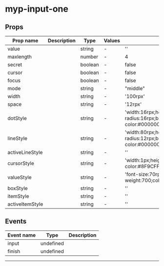 # myp-input-one

## Props

| Prop name       | Description | Type    | Values | Default                                                                  |
| --------------- | ----------- | ------- | ------ | ------------------------------------------------------------------------ |
| value           |             | string  | -      | ''                                                                       |
| maxlength       |             | number  | -      | 4                                                                        |
| secret          |             | boolean | -      | false                                                                    |
| cursor          |             | boolean | -      | false                                                                    |
| focus           |             | boolean | -      | false                                                                    |
| mode            |             | string  | -      | "middle"                                                                 |
| width           |             | string  | -      | '100rpx'                                                                 |
| space           |             | string  | -      | '12rpx'                                                                  |
| dotStyle        |             | string  | -      | 'width:16rpx;height:16rpx;border-radius:16rpx;background-color:#000000;' |
| lineStyle       |             | string  | -      | 'width:80rpx;height:8rpx;border-radius:12rpx;background-color:#000000;'  |
| activeLineStyle |             | string  | -      | ''                                                                       |
| cursorStyle     |             | string  | -      | 'width:1px;height:42rpx;background-color:#8F9CFF;'                       |
| valueStyle      |             | string  | -      | 'font-size:70rpx;font-weight:700;color:#000000;'                         |
| boxStyle        |             | string  | -      | ''                                                                       |
| itemStyle       |             | string  | -      | ''                                                                       |
| activeItemStyle |             | string  | -      | ''                                                                       |

## Events

| Event name | Type      | Description |
| ---------- | --------- | ----------- |
| input      | undefined |
| finish     | undefined |

---
